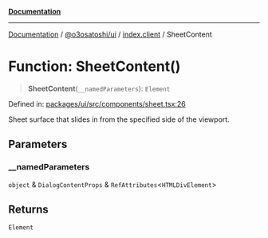 [**Documentation**](../../../../README.md)

***

[Documentation](../../../../README.md) / [@o3osatoshi/ui](../../README.md) / [index.client](../README.md) / SheetContent

# Function: SheetContent()

> **SheetContent**(`__namedParameters`): `Element`

Defined in: [packages/ui/src/components/sheet.tsx:26](https://github.com/o3osatoshi/experiment/blob/04dfa58df6e48824a200a24d77afef7ce464e1ae/packages/ui/src/components/sheet.tsx#L26)

Sheet surface that slides in from the specified side of the viewport.

## Parameters

### \_\_namedParameters

`object` & `DialogContentProps` & `RefAttributes`\<`HTMLDivElement`\>

## Returns

`Element`
